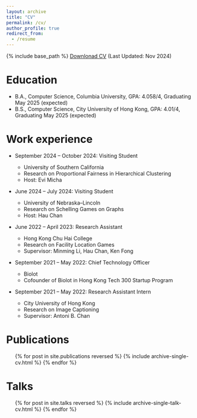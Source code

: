 ```yaml
---
layout: archive
title: "CV"
permalink: /cv/
author_profile: true
redirect_from:
  - /resume
---
```


{% include base_path %}
[Downlonad CV](/files/CV_Resume.pdf) (Last Updated: Nov 2024)


Education
======
* B.A., Computer Science, Columbia University, 
  GPA: 4.058/4, Graduating May 2025 (expected)
* B.S., Computer Science, City University of Hong Kong, 
  GPA: 4.01/4, Graduating May 2025 (expected)

Work experience
======
* September 2024 – October 2024: Visiting Student
  * University of Southern California
  * Research on Proportional Fairness in Hierarchical Clustering
  * Host: Evi Micha

* June 2024 – July 2024: Visiting Student
  * University of Nebraska–Lincoln
  * Research on Schelling Games on Graphs
  * Host: Hau Chan

* June 2022 – April 2023: Research Assistant
  * Hong Kong Chu Hai College
  * Research on Facility Location Games
  * Supervisor: Minming Li, Hau Chan, Ken Fong

* September 2021 – May 2022: Chief Technology Officer 
  * Biolot
  * Cofounder of Biolot in Hong Kong Tech 300 Startup Program

* September 2021 – May 2022: Research Assistant Intern 
  * City University of Hong Kong
  * Research on Image Captioning
  * Supervisor: Antoni B. Chan

Publications
======
  <ul>{% for post in site.publications reversed %}
    {% include archive-single-cv.html %}
  {% endfor %}</ul>
  
Talks
======
  <ul>{% for post in site.talks reversed %}
    {% include archive-single-talk-cv.html  %}
  {% endfor %}</ul>
  

